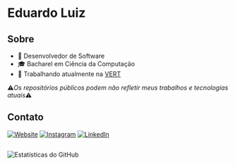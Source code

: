 # Eduardo Luiz

## Sobre
- 🚀 Desenvolvedor de Software
- 🎓 Bacharel em Ciência da Computação
- 💼 Trabalhando atualmente na [VERT](https://www.linkedin.com/company/vertcapital/)

⚠️*Os repositórios públicos podem não refletir meus trabalhos e tecnologias atuais*⚠️

## Contato
[![Website](https://img.shields.io/badge/-Website-6969ff?style=flat-square&logo=Google-Chrome&logoColor=white&link=https://eduardoluiz7.github.io)](https://eduardoluiz7.github.io)
[![Instagram](https://img.shields.io/badge/-Instagram-6969ff?style=flat-square&logo=Instagram&logoColor=white&link=https://www.instagram.com/eduardoluiz0)](https://www.instagram.com/eduardoluiz0)
[![LinkedIn](https://img.shields.io/badge/-LinkedIn-6969ff?style=flat-square&logo=LinkedIn&logoColor=white&link=https://www.linkedin.com/in/eduardoluizs)](https://www.linkedin.com/in/eduardoluizs)

##
![Estatísticas do GitHub](https://github-readme-stats.vercel.app/api/top-langs/?username=eduardoluiz7&layout=compact&langs_count=7&theme=gotham)

